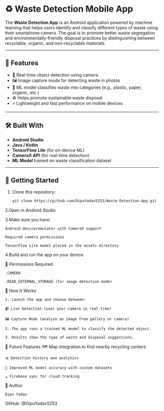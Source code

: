 # ♻️ Waste Detection Mobile App

The **Waste Detection App** is an Android application powered by machine learning that helps users identify and classify different types of waste using their smartphone camera. The goal is to promote better waste segregation and environmentally-friendly disposal practices by distinguishing between recyclable, organic, and non-recyclable materials.

---

## 🌟 Features

- 📸 Real-time object detection using camera
- 🖼️ Image capture mode for detecting waste in photos
- 🧠 ML model classifies waste into categories (e.g., plastic, paper, organic, etc.)
- ♻️ Helps promote sustainable waste disposal
- ⚡ Lightweight and fast performance on mobile devices

---

## 🛠️ Built With

- **Android Studio**
- **Java / Kotlin**
- **TensorFlow Lite** (for on-device ML)
- **CameraX API** (for real-time detection)
- **ML Model** trained on waste classification dataset

---

## 🚀 Getting Started

1. Clone this repository:
   ```bash
   git clone https://github.com/DipuYadav5253/Waste-Detection-App.git
   
2.Open in Android Studio

3.Make sure you have:

    Android device/emulator with CameraX support
    
    Required camera permissions
    
    TensorFlow Lite model placed in the assets directory

4.Build and run the app on your device.

🔐 Permissions Required

    .CAMERA
    
    .READ_EXTERNAL_STORAGE (for image detection mode)

🤖 How It Works

    1. Launch the app and choose between:
    
    📹 Live Detection (uses your camera in real-time)
    
    🖼️ Capture Mode (analyze an image from gallery or camera)
    
    2. The app runs a trained ML model to classify the detected object.
    
    3. Results show the type of waste and disposal suggestions.

🔧 Future Features
    🗺️ Map integration to find nearby recycling centers
    
    📊 Detection history and analytics
    
    🧠 Improved ML model accuracy with custom datasets
    
    ☁️ Firebase sync for cloud tracking

👤 Author

    Dipu Yadav

GitHub: @DipuYadav5253








   
